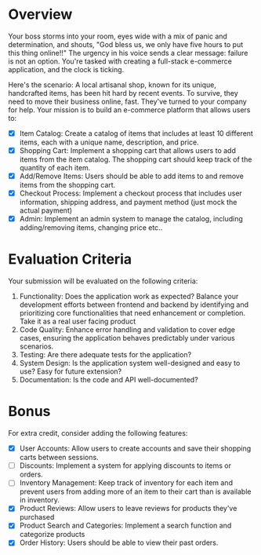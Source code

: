 # Overview

Your boss storms into your room, eyes wide with a mix of panic and determination, and shouts, "God bless us, we only have five hours to put this thing online!!" The urgency in his voice sends a clear message: failure is not an option. You're tasked with creating a full-stack e-commerce application, and the clock is ticking.

Here's the scenario: A local artisanal shop, known for its unique, handcrafted items, has been hit hard by recent events. To survive, they need to move their business online, fast. They've turned to your company for help. Your mission is to build an e-commerce platform that allows users to:

- [x] Item Catalog: Create a catalog of items that includes at least 10 different items, each with a unique name, description, and price. 
- [x] Shopping Cart: Implement a shopping cart that allows users to add items from the item catalog. The shopping cart should keep track of the quantity of each item. 
- [x] Add/Remove Items: Users should be able to add items to and remove items from the shopping cart. 
- [x] Checkout Process: Implement a checkout process that includes user information, shipping address, and payment method (just mock the actual payment) 
- [x] Admin: Implement an admin system to manage the catalog, including adding/removing items, changing price etc..

# Evaluation Criteria

Your submission will be evaluated on the following criteria:
1. Functionality: Does the application work as expected? Balance your development efforts between frontend and backend by identifying and prioritizing core functionalities that need enhancement or completion. Take it as a real user facing product
2. Code Quality: Enhance error handling and validation to cover edge cases, ensuring the application behaves predictably under various scenarios.
3. Testing: Are there adequate tests for the application?
4. System Design: Is the application system well-designed and easy to use? Easy for future extension?
5. Documentation: Is the code and API well-documented?

# Bonus

For extra credit, consider adding the following features:
- [x] User Accounts: Allow users to create accounts and save their shopping carts between sessions. 
- [ ] Discounts: Implement a system for applying discounts to items or orders. 
- [ ] Inventory Management: Keep track of inventory for each item and prevent users from adding more of an item to their cart than is available in inventory. 
- [x] Product Reviews: Allow users to leave reviews for products they've purchased 
- [x] Product Search and Categories: Implement a search function and categorize products 
- [x] Order History: Users should be able to view their past orders. 